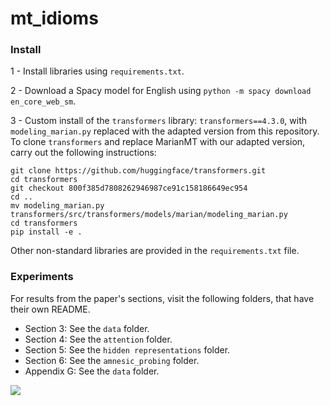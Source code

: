 # mt_idioms

### Install

1 - Install libraries using `requirements.txt`.

2 - Download a Spacy model for English using `python -m spacy download en_core_web_sm`.

3 - Custom install of the `transformers` library:
`transformers==4.3.0`, with `modeling_marian.py` replaced with the adapted version from this repository.
To clone `transformers` and replace MarianMT with our adapted version, carry out the following instructions:
```
git clone https://github.com/huggingface/transformers.git
cd transformers
git checkout 800f385d7808262946987ce91c158186649ec954
cd ..
mv modeling_marian.py transformers/src/transformers/models/marian/modeling_marian.py
cd transformers
pip install -e .
```

Other non-standard libraries are provided in the `requirements.txt` file.

### Experiments
For results from the paper's sections, visit the following folders, that have their own README.
- Section 3: See the `data` folder.
- Section 4: See the `attention` folder.
- Section 5: See the `hidden representations` folder.
- Section 6: See the `amnesic_probing` folder.
- Appendix G: See the `data` folder.

<image src="attention_flow.png" />

